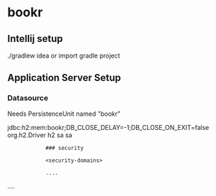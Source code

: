 # bookr

## Intellij setup
./gradlew idea or import gradle project


## Application Server Setup
### Datasource
Needs PersistenceUnit named "bookr"

 <datasource jta="true" jndi-name="java:jboss/datasources/BookrDS" pool-name="BookrDS" enabled="true" use-ccm="true">
                    <connection-url>jdbc:h2:mem:bookr;DB_CLOSE_DELAY=-1;DB_CLOSE_ON_EXIT=false</connection-url>
                    <driver-class>org.h2.Driver</driver-class>
                    <driver>h2</driver>
                    <security>
                        <user-name>sa</user-name>
                        <password>sa</password>
                    </security>
                </datasource>
                
                ### security
                
                <security-domains>
                
                ....
<security-domain name="secureDomain" cache-type="default">
  <authentication>
      <login-module code="Database" flag="required">
          <module-option name="dsJndiName" value="java:jboss/datasources/BookrDS"/>
          <module-option name="principalsQuery" value="SELECT p.password AS passwd FROM BOOKR_PERSON AS p WHERE p.PRINCIPALNAME = ?"/>
          <module-option name="rolesQuery" value="SELECT r.type AS role, 'Roles' FROM BOOKR_ROLE AS r JOIN BOOKR_PERSON AS p WHERE r.PERSON_ID = p.ID AND p.PRINCIPALNAME = ?"/>
      </login-module>
  </authentication>
</security-domain>
....
</security-domains>